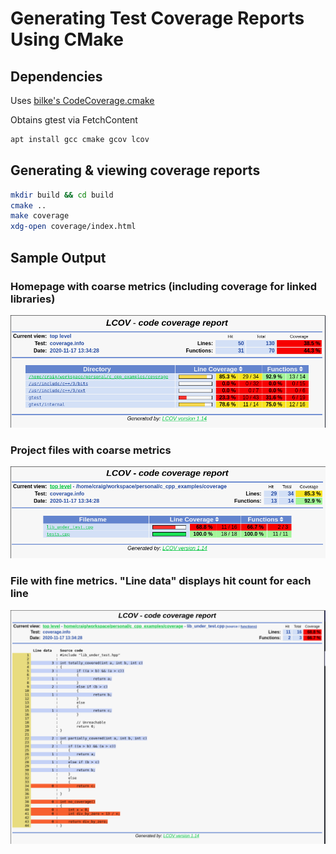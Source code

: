 # Generating Test Coverage Reports Using CMake

## Dependencies
Uses [bilke's CodeCoverage.cmake](https://github.com/bilke/cmake-modules/blob/master/CodeCoverage.cmake)

Obtains gtest via FetchContent

```bash
apt install gcc cmake gcov lcov
```

## Generating & viewing coverage reports
```bash
mkdir build && cd build
cmake ..
make coverage
xdg-open coverage/index.html
```

## Sample Output

### Homepage with coarse metrics (including coverage for linked libraries)
![homepage](resources/img1.png "Homepage")

### Project files with coarse metrics
![Project](resources/img2.png "Project")

### File with fine metrics. "Line data" displays hit count for each line
![File](resources/img3.png "File")
